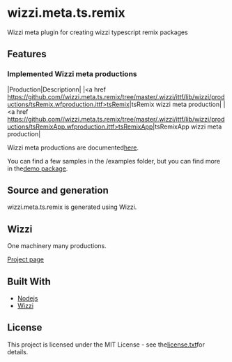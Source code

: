 # wizzi.meta.ts.remix

Wizzi meta plugin for creating wizzi typescript remix packages

## Features
### Implemented Wizzi meta productions
|Production|Descriptionn|
|<a href https://github.com//wizzi.meta.ts.remix/tree/master/.wizzi/ittf/lib/wizzi/productions/tsRemix.wfproduction.ittf>tsRemix</a>|tsRemix wizzi meta production|
|<a href https://github.com//wizzi.meta.ts.remix/tree/master/.wizzi/ittf/lib/wizzi/productions/tsRemixApp.wfproduction.ittf>tsRemixApp</a>|tsRemixApp wizzi meta production|


Wizzi meta productions are documented[here](https://stfnbssl.github.io/wizzi/docs/wizziplugins.html).

You can find a few samples in the /examples folder, but you can find more in the[demo package](https://github.com/wizzifactory/wizzi/tree/master/packages/wizzi-demo/.wizzi/ittf/examples/advanced/plugins).
## Source and generation
wizzi.meta.ts.remix is generated using Wizzi.

## Wizzi

One machinery many productions.

[Project page](https://stfnbssl.github.io/wizzi)
## Built With
* [Nodejs](https://nodejs.org)
* [Wizzi](https://github.com/stfnbssl/wizzi)

## License
This project is licensed under the MIT License - see the[license.txt](license.txt)for details.
